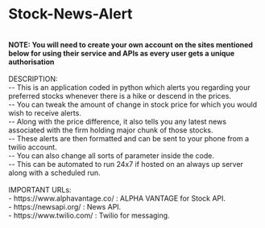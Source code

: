 # Stock-News-Alert
</br>
<b>NOTE: You will need to create your own account on the sites mentioned below for using their service and APIs as every user gets a unique authorisation</b></br>
</br>
DESCRIPTION: </br>
-- This is an application coded in python which alerts you regarding your preferred stocks whenever there is a hike or descend in the prices.</br>
-- You can tweak the amount of change in stock price for which you would wish to receive alerts.</br>
-- Along with the price difference, it also tells you any latest news associated with the firm holding major chunk of those stocks.</br>
-- These alerts are then formatted and can be sent to your phone from a twilio account.</br>
-- You can also change all sorts of parameter inside the code.</br>
-- This can be automated to run 24x7 if hosted on an always up server along with a scheduled run.</br>
</br>
IMPORTANT URLs:</br>
- https://www.alphavantage.co/ : ALPHA VANTAGE for Stock API. </br>
- https://newsapi.org/ : News API.</br>
- https://www.twilio.com/ : Twilio for messaging.</br>
